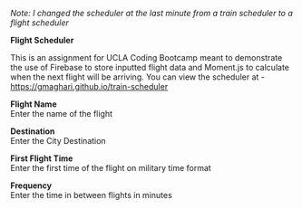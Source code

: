 <i>Note: I changed the scheduler at the last minute from a train scheduler to a flight scheduler</i>

<b>Flight Scheduler</b>

This is an assignment for UCLA Coding Bootcamp meant to demonstrate the use of Firebase to store inputted flight data and Moment.js to calculate when the next flight will be arriving.  You can view the scheduler at - https://gmaghari.github.io/train-scheduler

<b>Flight Name</b><br>
Enter the name of the flight

<b>Destination</b><br>
Enter the City Destination

<b>First Flight Time</b><br>
Enter the first time of the flight on military time format

<b>Frequency</b><br>
Enter the time in between flights in minutes
